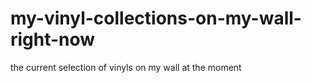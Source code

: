 # my-vinyl-collections-on-my-wall-right-now
the current selection of vinyls on my wall at the moment

